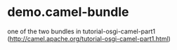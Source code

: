 demo.camel-bundle
=================

one of the two bundles in tutorial-osgi-camel-part1 (http://camel.apache.org/tutorial-osgi-camel-part1.html)
